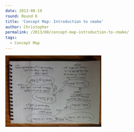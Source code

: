 ```yaml
---
date: 2013-08-19
round: Round 6
title: 'Concept Map: Introduction to cmake'
author: Christopher
permalink: /2013/08/concept-map-introduction-to-cmake/
tags:
  - Concept Map
---
```

[<img class="alignnone size-medium wp-image-3944" alt="photo-3" src="/uploads/2013/08/photo-3-e1376920271950-300x224.jpg" width="300" height="224" />][1]

 [1]: /uploads/2013/08/photo-3-e1376920271950.jpg
